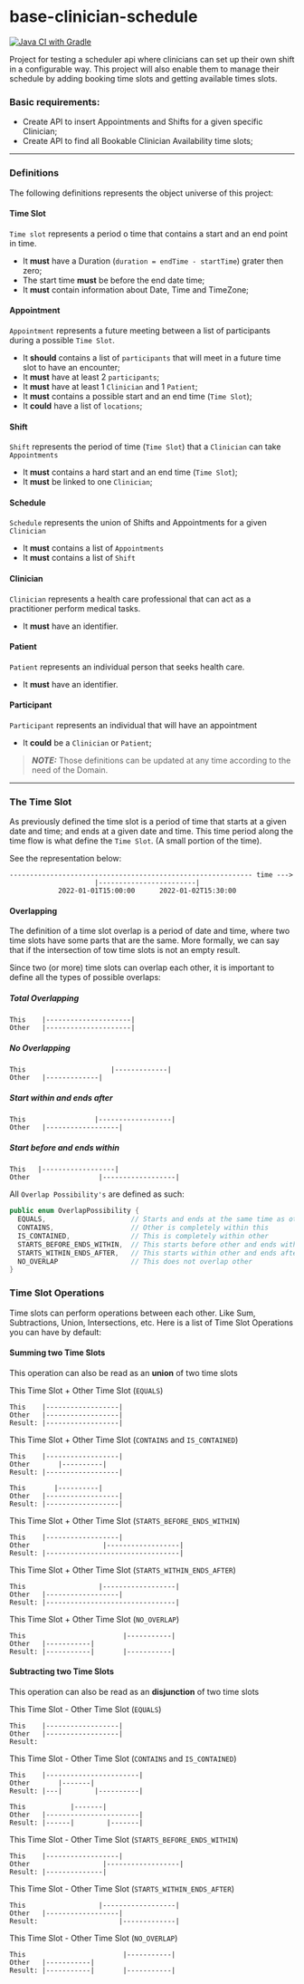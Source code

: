 # base-clinician-schedule

[![Java CI with Gradle](https://github.com/DanielMachadoVasconcelos/base-clinician-schedule/actions/workflows/gradle.yml/badge.svg)](https://github.com/DanielMachadoVasconcelos/base-clinician-schedule/actions/workflows/gradle.yml)

Project for testing a scheduler api where clinicians can set up their own shift in a configurable way.
This project will also enable them to manage their schedule by adding booking time slots and getting available times slots.

### Basic requirements:
* Create API to insert Appointments and Shifts for a given specific Clinician;
* Create API to find all Bookable Clinician Availability time slots;

-------------
### Definitions

The following definitions represents the object universe of this project:

#### Time Slot
```Time slot``` represents a period o time that contains a start and an end point in time. 
 
* It **must** have a Duration (```duration = endTime - startTime```) grater then zero;
* The start time **must** be before the end date time;
* It **must** contain information about Date, Time and TimeZone; 

#### Appointment
```Appointment``` represents a future meeting between a list of participants during a possible ```Time Slot```.

* It **should** contains a list of ```participants``` that will meet in a future time slot to have an encounter;
* It **must** have at least 2 ```participants```;
* It **must** have at least 1 ```Clinician``` and 1 ```Patient```;
* It **must** contains a possible start and an end time (```Time Slot```);
* It **could** have a list of ```locations```; 

#### Shift
```Shift``` represents the period of time (```Time Slot```) that a ```Clinician``` can take ```Appointments```

* It **must** contains a hard start and an end time (```Time Slot```);
* It **must** be linked to one ```Clinician```;

#### Schedule
```Schedule``` represents the union of Shifts and Appointments for a given ```Clinician``` 

* It **must** contains a list of ```Appointments```
* It **must** contains a list of ```Shift```

#### Clinician
```Clinician```  represents a health care professional that can act as a practitioner perform medical tasks.
* It **must** have an identifier.

#### Patient
```Patient```  represents an individual person that seeks health care.
* It **must** have an identifier.

#### Participant
```Participant``` represents an individual that will have an appointment 
* It **could** be a ```Clinician``` or ```Patient```; 

> **_NOTE:_**  Those definitions can be updated at any time according to the need of the Domain.
-------------

### The Time Slot 

As previously defined the time slot is a period of time that starts at a given date and time; and ends at a given date and time.
This time period along the time flow is what define the ````Time Slot````. (A small portion of the time).

See the representation below:
```
------------------------------------------------------------ time ---> 
                     |------------------------| 
            2022-01-01T15:00:00      2022-01-02T15:30:00
```

#### Overlapping

The definition of a time slot overlap is a period of date and time, where two time slots have some parts that are the same.
More formally, we can say that if the intersection of tow time slots is not an empty result.

Since two (or more) time slots can overlap each other, it is important to define all the types of possible overlaps:


##### Total Overlapping
```
This    |---------------------|
Other   |---------------------|
```
##### No Overlapping
```
This                     |-------------|
Other   |-------------|
```
##### Start within and ends after
```
This                 |------------------|
Other   |------------------|
```
##### Start before and ends within
```
This   |------------------|
Other                 |------------------|
```

All ```Overlap Possibility's``` are defined as such:
```java
public enum OverlapPossibility {
  EQUALS,                     // Starts and ends at the same time as other
  CONTAINS,                   // Other is completely within this
  IS_CONTAINED,               // This is completely within other
  STARTS_BEFORE_ENDS_WITHIN,  // This starts before other and ends within it
  STARTS_WITHIN_ENDS_AFTER,   // This starts within other and ends after it
  NO_OVERLAP                  // This does not overlap other
}
```

### Time Slot Operations

Time slots can perform operations between each other. Like Sum, Subtractions, Union, Intersections, etc. 
Here is a list of Time Slot Operations you can have by default:

#### Summing two Time Slots

This operation can also be read as an **union** of two time slots


This Time Slot + Other Time Slot (```EQUALS```)
```
This    |------------------|
Other   |------------------|
Result: |------------------|
```
This Time Slot + Other Time Slot (```CONTAINS``` and ```IS_CONTAINED```)
```
This    |------------------|
Other       |----------|
Result: |------------------|
```
```
This       |----------|
Other   |------------------|
Result: |------------------|
```
This Time Slot + Other Time Slot (```STARTS_BEFORE_ENDS_WITHIN```)
```
This    |------------------|
Other                  |------------------|
Result: |---------------------------------|
```
This Time Slot + Other Time Slot (```STARTS_WITHIN_ENDS_AFTER```)
```
This                  |------------------|
Other   |------------------|
Result: |--------------------------------|
```
This Time Slot + Other Time Slot (```NO_OVERLAP```)
```
This                        |-----------|
Other   |-----------|
Result: |-----------|       |-----------|
```

#### Subtracting two Time Slots

This operation can also be read as an **disjunction** of two time slots

This Time Slot - Other Time Slot (```EQUALS```)
```
This    |------------------|
Other   |------------------|
Result:  
```
This Time Slot - Other Time Slot (```CONTAINS``` and ```IS_CONTAINED```)
```
This    |-----------------------|
Other       |-------|
Result: |---|        |----------|
```
```
This           |-------|
Other   |-----------------------|
Result: |------|        |-------|
```
This Time Slot - Other Time Slot (```STARTS_BEFORE_ENDS_WITHIN```)
```
This    |------------------|
Other                  |------------------|
Result: |--------------|   
```
This Time Slot - Other Time Slot (```STARTS_WITHIN_ENDS_AFTER```)
```
This                  |------------------|
Other   |------------------|
Result:                    |-------------|
```
This Time Slot - Other Time Slot (```NO_OVERLAP```)
```
This                        |-----------|
Other   |-----------|
Result: |-----------|       |-----------|
```